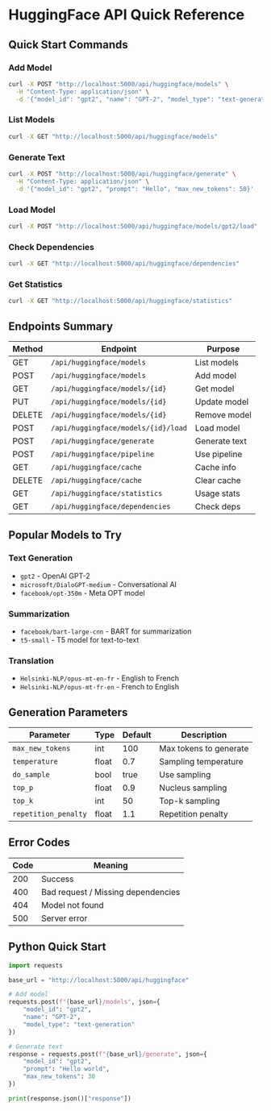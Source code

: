 # HuggingFace API Quick Reference

## Quick Start Commands

### Add Model

```bash
curl -X POST "http://localhost:5000/api/huggingface/models" \
  -H "Content-Type: application/json" \
  -d '{"model_id": "gpt2", "name": "GPT-2", "model_type": "text-generation"}'
```

### List Models

```bash
curl -X GET "http://localhost:5000/api/huggingface/models"
```

### Generate Text

```bash
curl -X POST "http://localhost:5000/api/huggingface/generate" \
  -H "Content-Type: application/json" \
  -d '{"model_id": "gpt2", "prompt": "Hello", "max_new_tokens": 50}'
```

### Load Model

```bash
curl -X POST "http://localhost:5000/api/huggingface/models/gpt2/load"
```

### Check Dependencies

```bash
curl -X GET "http://localhost:5000/api/huggingface/dependencies"
```

### Get Statistics

```bash
curl -X GET "http://localhost:5000/api/huggingface/statistics"
```

## Endpoints Summary

| Method | Endpoint                            | Purpose       |
| ------ | ----------------------------------- | ------------- |
| GET    | `/api/huggingface/models`           | List models   |
| POST   | `/api/huggingface/models`           | Add model     |
| GET    | `/api/huggingface/models/{id}`      | Get model     |
| PUT    | `/api/huggingface/models/{id}`      | Update model  |
| DELETE | `/api/huggingface/models/{id}`      | Remove model  |
| POST   | `/api/huggingface/models/{id}/load` | Load model    |
| POST   | `/api/huggingface/generate`         | Generate text |
| POST   | `/api/huggingface/pipeline`         | Use pipeline  |
| GET    | `/api/huggingface/cache`            | Cache info    |
| DELETE | `/api/huggingface/cache`            | Clear cache   |
| GET    | `/api/huggingface/statistics`       | Usage stats   |
| GET    | `/api/huggingface/dependencies`     | Check deps    |

## Popular Models to Try

### Text Generation

- `gpt2` - OpenAI GPT-2
- `microsoft/DialoGPT-medium` - Conversational AI
- `facebook/opt-350m` - Meta OPT model

### Summarization

- `facebook/bart-large-cnn` - BART for summarization
- `t5-small` - T5 model for text-to-text

### Translation

- `Helsinki-NLP/opus-mt-en-fr` - English to French
- `Helsinki-NLP/opus-mt-fr-en` - French to English

## Generation Parameters

| Parameter            | Type  | Default | Description            |
| -------------------- | ----- | ------- | ---------------------- |
| `max_new_tokens`     | int   | 100     | Max tokens to generate |
| `temperature`        | float | 0.7     | Sampling temperature   |
| `do_sample`          | bool  | true    | Use sampling           |
| `top_p`              | float | 0.9     | Nucleus sampling       |
| `top_k`              | int   | 50      | Top-k sampling         |
| `repetition_penalty` | float | 1.1     | Repetition penalty     |

## Error Codes

| Code | Meaning                            |
| ---- | ---------------------------------- |
| 200  | Success                            |
| 400  | Bad request / Missing dependencies |
| 404  | Model not found                    |
| 500  | Server error                       |

## Python Quick Start

```python
import requests

base_url = "http://localhost:5000/api/huggingface"

# Add model
requests.post(f"{base_url}/models", json={
    "model_id": "gpt2",
    "name": "GPT-2",
    "model_type": "text-generation"
})

# Generate text
response = requests.post(f"{base_url}/generate", json={
    "model_id": "gpt2",
    "prompt": "Hello world",
    "max_new_tokens": 30
})

print(response.json()["response"])
```
